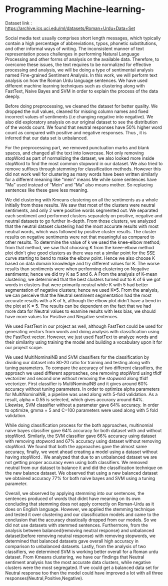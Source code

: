 # Programming Machine-learning-
Dataset link : https://archive.ics.uci.edu/ml/datasets/Roman+Urdu+Data+Set

Social media text usually comprises short length messages, which typically contain a high percentage of abbreviations, typos, phonetic substitutions, and other informal ways of writing. The inconsistent manner of text representation poses challenges in performing Natural Language Processing and other forms of analysis on the available data. Therefore, to overcome these issues, the text requires to be normalized for effective processing and analysis, we will be doing a type of sentimental analysis named Fine-grained Sentiment Analysis. In this work, we will perform text analysis on how the Roman Urdu language sentences. We have used different machine learning techniques such as clustering along with FastText, Naive Bayes and SVM in order to explain the process of the data deeply.

Before doing preprocessing, we cleaned the dataset for better quality. We dropped the null values, cleaned for missing column names and fixed incorrect values of sentiments (i.e changing negative into negative). We also did exploratory analysis on our original dataset to see the distribution of the words count. We found that neutral responses have 50% higher word count as compared with positive and negative responses. Thus , it is inferred that our data set is unbalanced.

For the preprocessing part, we removed punctuation marks and blank spaces, and changed all the text into lowercase. Not only removing stopWord as part of normalizing the dataset, we also looked more inside stopWord to find the most common stopword in our dataset. We also tried to remove suffixes through stemming for classification methods. However this did not work well for clustering as many words have been written similarly for a different meaning like “mein” means Me while some sentences have “Ma” used instead of “Mein” and “Ma” also means mother. So replacing sentences like these gave less meaning.

We did clustering with Kmeans clustering on all the sentiments as a whole initially from those results. We saw that most of the clusters were neutral sentiments, and only 2 were positive words segmented out. We separated each sentiment and performed clusters separately on positive, negative and neutral datasets to go further in-depth. From those clusters, we analyzed that the neutral dataset clustering had the most accurate results with most neutral words, which was followed by positive cluster results. The cluster results on negative sentiments were not that meaningful as compared to other results. To determine the value of k we used the knee-elbow method; from that method, we saw that choosing K from the knee-elbow method plot didn't give good clusters as there was not a similar point for the SSE curve starting to bend to make the elbow point. Hence we also choose K based on data domain knowledge and try different values for K. The worse results than sentiments were when performing clustering on Negative sentiments; hence we did try K as 5 and 6. A From the analysis of K-mean clustering, we determined that the best clusters turned out to K of 6 we got words in clusters that were primarily neutral while K with 5 had better segmentation of negative clusters; hence we used K=5. From the analysis, we can perceive that the Neutral sentiment segmentation had the most accurate results with a K of 5, although the elbow plot didn't have a bend in the plot at K = 5. The results can be dependent on the fact that we had more data for Neutral values to examine results with less bias, we should have more values for Positive and Negative sentences.

We used FastText in our project as well, although FastText could be used for generating vectors from words and doing analysis with classification using the FastText vector. However, we just used FastText to analyze words and their similarity using training the model and building a vocabulary upon it for our project scope.

We used MultiNominalNB and SVM classifiers for the classification by dividing our dataset into 80-20 ratio for training and testing along with tuning parameters. To compare the accuracy of two different classifiers, the approach we used different approaches, one removing stopWord using tfidf vectorizer and second one without removing the stopword along tfidf vectorizer. First classifier is MultiNominalNB and it gives around 60% accuracy without tuning parameters. In order to optimize alpha parameters for MultiNominalNB, a pipeline was used along with 5-fold validation. As a result, alpha = 0.55 is selected, which gives accuracy around 64%. Likewise, SVM classifier without a parameter gave 64% accuracy. In order to optimize, gmma = 5 and C=100 parameters were used along with 5 fold validation.

While doing classification process for the both approaches, multinomial naive bayes classifier gave 64% accuracy for both dataset with and without stopWord. Similarly, the SVM classifier gave 66% accuracy using dataset with removing stopword and 67% accuracy using dataset without removing stopWord. We found that both the approaches gave the almost same accuracy, finally, we went ahead creating a model using a dataset without having stopWord . We analyzed that due to an unbalanced dataset we are not getting proper accuracy even using both classifiers. We removed neutral from our dataset to balance it and did the classification technique on the new balance dataset. We observed that using a new balanced dataset we obtained accuracy 77% for both naive bayes and SVM using a tuning parameter.

Overall, we observed by applying stemming into our sentences, the sentences produced of words that didnt have meaning on its own concluding that stemming does not apply correctly on Roman-Urdu as it does on English language. However, we applied the stemming technique and tested it over clustering and our classification models and came to the conclusion that the accuracy drastically dropped from our models. So we did not use datasets with stemmed sentences. Furthermore, from the analysis between balanced(removing neutral response) and unbalanced dataset(before removing neutral response) with removing stopwords, we determined that balanced datasets gave overall high accuracy in comparison to unbalanced datasets. Lastly, from the analysis of two classifiers, we determined SVM is working better overall for a Roman urdu dataset. From Kmeans clustering, we have our findings that Neutral sentiment analysis has the most accurate data clusters, while negative clusters were the most segregated. If we could get a balanced data set for Neutral response too then the model could have improved a lot with all three responses(Neutral,Positive,Negative).
